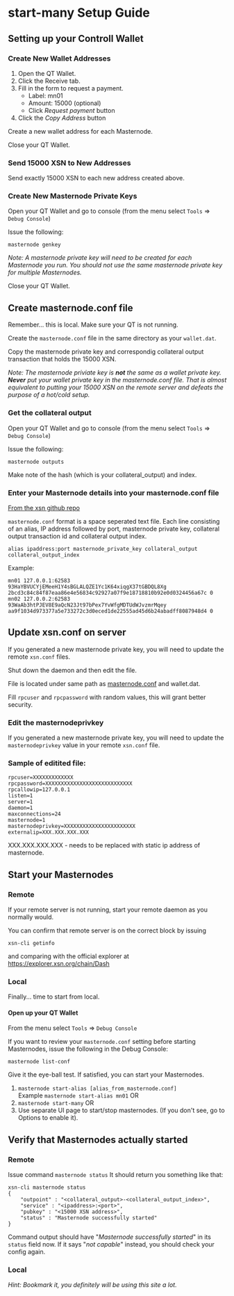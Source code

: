# start-many Setup Guide

## Setting up your Controll Wallet

### Create New Wallet Addresses

1. Open the QT Wallet.
2. Click the Receive tab.
3. Fill in the form to request a payment.
    * Label: mn01
    * Amount: 15000 (optional)
    * Click *Request payment* button
5. Click the *Copy Address* button

Create a new wallet address for each Masternode.

Close your QT Wallet.

### Send 15000 XSN to New Addresses

Send exactly 15000 XSN to each new address created above.

### Create New Masternode Private Keys

Open your QT Wallet and go to console (from the menu select `Tools` => `Debug Console`)

Issue the following:

```masternode genkey```

*Note: A masternode private key will need to be created for each Masternode you run. You should not use the same masternode private key for multiple Masternodes.*

Close your QT Wallet.

## <a name="masternodeconf"></a>Create masternode.conf file

Remember... this is local. Make sure your QT is not running.

Create the `masternode.conf` file in the same directory as your `wallet.dat`.

Copy the masternode private key and correspondig collateral output transaction that holds the 15000 XSN.

*Note: The masternode priviate key is **not** the same as a wallet private key. **Never** put your wallet private key in the masternode.conf file. That is almost equivalent to putting your 15000 XSN on the remote server and defeats the purpose of a hot/cold setup.*

### Get the collateral output

Open your QT Wallet and go to console (from the menu select `Tools` => `Debug Console`)

Issue the following:

```masternode outputs```

Make note of the hash (which is your collateral_output) and index.

### Enter your Masternode details into your masternode.conf file
[From the xsn github repo](https://github.com/X9Developers/XSN/blob/master/doc/masternode_conf.md)

`masternode.conf` format is a space seperated text file. Each line consisting of an alias, IP address followed by port, masternode private key, collateral output transaction id and collateral output index.

```
alias ipaddress:port masternode_private_key collateral_output collateral_output_index
```

Example:

```
mn01 127.0.0.1:62583 93HaYBVUCYjEMeeH1Y4sBGLALQZE1Yc1K64xiqgX37tGBDQL8Xg 2bcd3c84c84f87eaa86e4e56834c92927a07f9e18718810b92e0d0324456a67c 0
mn02 127.0.0.2:62583 93WaAb3htPJEV8E9aQcN23Jt97bPex7YvWfgMDTUdWJvzmrMqey aa9f1034d973377a5e733272c3d0eced1de22555ad45d6b24abadff8087948d4 0
```

## Update xsn.conf on server

If you generated a new masternode private key, you will need to update the remote `xsn.conf` files.

Shut down the daemon and then edit the file.

File is located under same path as [masternode.conf](https://github.com/X9Developers/XSN/blob/master/doc/masternode_conf.md) and wallet.dat. 

Fill `rpcuser` and `rpcpassword` with random values, this will grant better security. 

### Edit the masternodeprivkey
If you generated a new masternode private key, you will need to update the `masternodeprivkey` value in your remote `xsn.conf` file.

### Sample of editited file:

```
rpcuser=XXXXXXXXXXXXX
rpcpassword=XXXXXXXXXXXXXXXXXXXXXXXXXXXX
rpcallowip=127.0.0.1
listen=1
server=1
daemon=1
maxconnections=24
masternode=1
masternodeprivkey=XXXXXXXXXXXXXXXXXXXXXXX
externalip=XXX.XXX.XXX.XXX
```

XXX.XXX.XXX.XXX - needs to be replaced with static ip address of masternode.

## Start your Masternodes

### Remote

If your remote server is not running, start your remote daemon as you normally would. 

You can confirm that remote server is on the correct block by issuing

```xsn-cli getinfo```

and comparing with the official explorer at https://explorer.xsn.org/chain/Dash

### Local

Finally... time to start from local.

#### Open up your QT Wallet

From the menu select `Tools` => `Debug Console`

If you want to review your `masternode.conf` setting before starting Masternodes, issue the following in the Debug Console:

```masternode list-conf```

Give it the eye-ball test. If satisfied, you can start your Masternodes.

1. `masternode start-alias [alias_from_masternode.conf]`  
Example ```masternode start-alias mn01```
OR
2. `masternode start-many`
OR
3. Use separate UI page to start/stop masternodes. (If you don't see, go to Options to enable it).

## Verify that Masternodes actually started

### Remote

Issue command `masternode status`
It should return you something like that:
```
xsn-cli masternode status
{
    "outpoint" : "<collateral_output>-<collateral_output_index>",
    "service" : "<ipaddress>:<port>",
    "pubkey" : "<15000 XSN address>",
    "status" : "Masternode successfully started"
}
```
Command output should have "_Masternode successfully started_" in its `status` field now. If it says "_not capable_" instead, you should check your config again.

### Local

_Hint: Bookmark it, you definitely will be using this site a lot._
